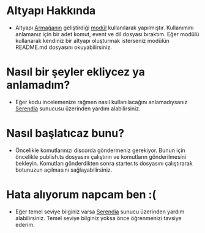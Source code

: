 # Altyapı Hakkında
- Altyapı [Armağanın](https://github.com/TheArmagan) geliştirdiği [modül](https://www.npmjs.com/package/@mostfeatured/dbi) kullanılarak yapılmıştır. Kullanımını anlamanız için bir adet komut, event ve dil dosyası bıraktım. Eğer modülü kullanarak kendiniz bir altyapı oluşturmak isterseniz modülün README.md dosyasını okuyabilirsiniz.

# Nasıl bir şeyler ekliycez ya anlamadım?
- Eğer kodu incelemenize rağmen nasıl kullanılacağını anlamadıysanız [Serendia](https://discord.gg/ckzbtkZ3ZZ) sunucusu üzerinden yardım alabilirsiniz.

# Nasıl başlatıcaz bunu?
- Öncelikle komutlarınızı discorda göndermeniz gerekiyor. Bunun için öncelikle publish.ts dosyasını çalıştırın ve komutların gönderilmesini bekleyin. Komutları gönderdikten sonra starter.ts dosyasını çalıştırarak botunuzun açılmasını sağlayabilirsiniz. 

# Hata alıyorum napcam ben :(
- Eğer temel seviye bilginiz varsa [Serendia](https://discord.gg/ckzbtkZ3ZZ) sunucu üzerinden yardım alabilirsiniz. Temel seviye bilginiz yoksa önce öğrenmenizi tavsiye ederim.

